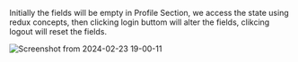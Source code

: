 Initially the fields will be empty in Profile Section, we access the state using redux concepts, then clicking login buttom will alter the fields, clikcing logout will reset the fields.

![Screenshot from 2024-02-23 19-00-11](https://github.com/kirubadeveloper/readux_toolkit_basics/assets/80045274/ef7cf4bc-a40b-4d43-83a8-2bc7f6683dfe)

